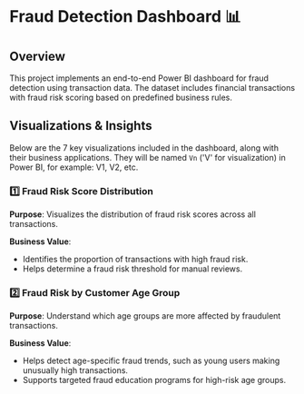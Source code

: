 # Fraud Detection Dashboard 📊

## Overview

This project implements an end-to-end Power BI dashboard for fraud detection using transaction data. The dataset includes financial transactions with fraud risk scoring based on predefined business rules.

## Visualizations & Insights

Below are the 7 key visualizations included in the dashboard, along with their business applications. They will be named `Vn` ('V' for visualization) in Power BI, for example: V1, V2, etc.

### 1️⃣ Fraud Risk Score Distribution

**Purpose**: Visualizes the distribution of fraud risk scores across all transactions.

**Business Value**:
- Identifies the proportion of transactions with high fraud risk.
- Helps determine a fraud risk threshold for manual reviews.

### 2️⃣ Fraud Risk by Customer Age Group

**Purpose**: Understand which age groups are more affected by fraudulent transactions.

**Business Value**:
- Helps detect age-specific fraud trends, such as young users making unusually high transactions.
- Supports targeted fraud education programs for high-risk age groups.